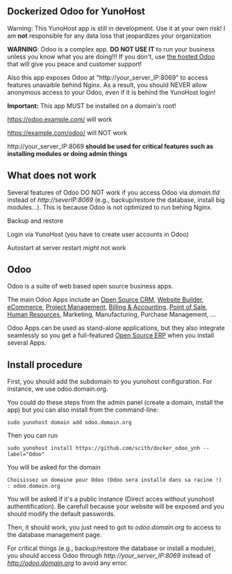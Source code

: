 Dockerized Odoo for YunoHost
----------------------------
Warning: This YunoHost app is still in development. Use it at your own risk! I am **not** responsible for any data loss that jeopardizes your organization


**WARNING**: Odoo is a complex app. **DO NOT USE IT** to run your business unless you know what you are doing!!! If you don't, use <a href="https://www.odoo.com/fr_FR/pricing-online#num_users=1&custom_apps=0">the hosted Odoo</a> that will give you peace and customer support!

Also this app exposes Odoo at "http://your_server_IP:8069" to access features unavaible behind Nginx. As a result, you should NEVER allow anonymous access to your Odoo, even if it is behind the YunoHost login!


**Important:** This app MUST be installed on a domain's root!

https://odoo.example.com/ will work

https://example.com/odoo/ will NOT work

http://your_server_IP:8069 **should be used for critical features such as installing modules or doing admin things**


What does not work
------------------
Several features of Odoo DO NOT work if you access Odoo via _domain.tld_ instead of _http://severIP:8069_ (e.g., backup/restore the database, install big modules...). This is because Odoo is not optimized to run behing Nginx.

Backup and restore

Login via YunoHost (you have to create user accounts in Odoo)

Autostart at server restart *might* not work


Odoo
----

Odoo is a suite of web based open source business apps.

The main Odoo Apps include an <a href="https://www.odoo.com/page/crm">Open Source CRM</a>, <a href="https://www.odoo.com/page/website-builder">Website Builder</a>, <a href="https://www.odoo.com/page/e-commerce">eCommerce</a>, <a href="https://www.odoo.com/page/project-management">Project Management</a>, <a href="https://www.odoo.com/page/accounting">Billing &amp; Accounting</a>, <a href="https://www.odoo.com/page/point-of-sale">Point of Sale</a>, <a href="https://www.odoo.com/page/employees">Human Resources</a>, Marketing, Manufacturing, Purchase Management, ...  

Odoo Apps can be used as stand-alone applications, but they also integrate seamlessly so you get
a full-featured <a href="https://www.odoo.com">Open Source ERP</a> when you install several Apps.

Install procedure
----
First, you should add the subdomain to you yunohost configuration. For instance, we use odoo.domain.org.

You could do these steps from the admin panel (create a domain, install the app) but you can also install from the command-line:


```sudo yunohost domain add odoo.domain.org```

Then you can run

```sudo yunohost install https://github.com/scith/docker_odoo_ynh --label="Odoo"```

You will be asked for the domain

```Choisissez un domaine pour Odoo (Odoo sera installé dans sa racine !) : odoo.domain.org```

You will be asked if it's a public instance (Direct acces without yunohost authentification). Be carefull because your website will be exposed and you should modify the default passwords.

Then, it should work, you just need to got to _odoo.domain.org_ to access to the database management page.

For critical things (e.g., backup/restore the database or install a module), you should access Odoo through _http://your_server_IP:8069_ instead of _http://odoo.domain.org_ to avoid any error.

